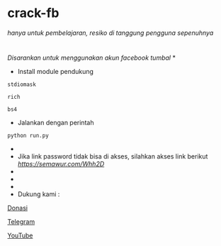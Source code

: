 # crack-fb

*hanya untuk pembelajaran, resiko di tanggung pengguna sepenuhnya*
#
*Disarankan untuk menggunakan akun facebook tumbal*
*
* Install module pendukung
```
stdiomask
```
```
rich
```
```
bs4
```
* Jalankan dengan perintah 

```
python run.py
```
* 
* Jika link password tidak bisa di akses, silahkan akses link berikut
*https://semawur.com/Whh2D*
*
*
*
* Dukung kami :

[Donasi](https://saweria.co/KutuMoba57)

[Telegram](https://t.me/kutu_Moba57)

[YouTube](https://youtube.com/@KutuMoba)
